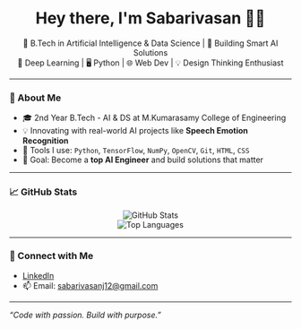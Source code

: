 <h1 align="center">Hey there, I'm Sabarivasan 👨‍💻</h1>

<p align="center">
  🚀 B.Tech in Artificial Intelligence & Data Science | 🎯 Building Smart AI Solutions<br>
  🧠 Deep Learning | 🖥️ Python | 🌐 Web Dev | 💡 Design Thinking Enthusiast
</p>

---

### 🌟 About Me

- 🎓 2nd Year B.Tech - AI & DS at M.Kumarasamy College of Engineering
- 💡 Innovating with real-world AI projects like **Speech Emotion Recognition**
- 🔧 Tools I use: `Python`, `TensorFlow`, `NumPy`, `OpenCV`, `Git`, `HTML`, `CSS`
- 🚀 Goal: Become a **top AI Engineer** and build solutions that matter

---

### 📈 GitHub Stats

<p align="center">
  <img src="https://github-readme-stats.vercel.app/api?username=sabarivasan-j&show_icons=true&theme=tokyonight" alt="GitHub Stats" />
  <br/>
  <img src="https://github-readme-stats.vercel.app/api/top-langs/?username=sabarivasan-j&layout=compact&theme=tokyonight" alt="Top Languages" />
</p>

---

### 🔗 Connect with Me

- [LinkedIn](https://www.linkedin.com/in/sabarivasan-j)
- 📫 Email: sabarivasanj12@gmail.com
---

*“Code with passion. Build with purpose.”*

<!--
**Sabarivasan-12/Sabarivasan-12** is a ✨ _special_ ✨ repository because its `README.md` (this file) appears on your GitHub profile.

Here are some ideas to get you started:

- 🔭 I’m currently working on ...
- 🌱 I’m currently learning ...
- 👯 I’m looking to collaborate on ...
- 🤔 I’m looking for help with ...
- 💬 Ask me about ...
- 📫 How to reach me: ...
- 😄 Pronouns: ...
- ⚡ Fun fact: ...
-->
